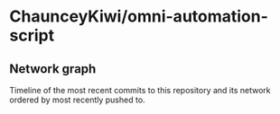# ChaunceyKiwi/omni-automation-script

## Network graph

Timeline of the most recent commits to this repository and its network ordered by most recently pushed to.

